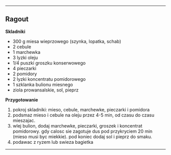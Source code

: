 ----

## Ragout ##

__Skladniki__

- 300 g miesa wieprzowego (szynka, lopatka, schab)
- 2 cebule
- 1 marchewka
- 3 lyzki oleju
- 1/4 puszki groszku konserwowego
- 4 pieczarki
- 2 pomidory
- 2 lyzki koncentratu pomidorowego
- 1 szklanka bulionu miesnego
- ziola prowansalskie, sol, pieprz

__Przygotowanie__

1. pokroj skladniki: mieso, cebule, marchewke, 
pieczarki i pomidora
2. podsmaz mieso i cebule na oleju przez 4-5 min, 
od czasu do czasu mieszajac.
3. wlej bulion, dodaj marchewke, pieczarki, groszek 
i koncentrat pomidorowy. gdy calosc sie zagotuje 
dus pod przykryciem 20 min (mieso musi byc miekkie).
pod koniec dodaj sol i pieprz do smaku.
4. podawac z ryzem lub swieza bagietka
    
----
